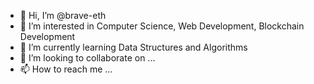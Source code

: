 - 👋 Hi, I’m @brave-eth
- 👀 I’m interested in Computer Science, Web Development, Blockchain Development
- 🌱 I’m currently learning Data Structures and Algorithms
- 💞️ I’m looking to collaborate on ...
- 📫 How to reach me ...

<!---
brave-eth/brave-eth is a ✨ special ✨ repository because its `README.md` (this file) appears on your GitHub profile.
You can click the Preview link to take a look at your changes.
--->
